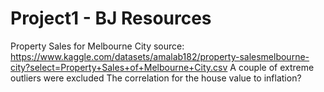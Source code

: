 # Project1 - BJ Resources
Property Sales for Melbourne City source: ​​https://www.kaggle.com/datasets/amalab182/property-salesmelbourne-city?select=Property+Sales+of+Melbourne+City.csv 
A couple of extreme outliers were excluded
The correlation for the house value to inflation?